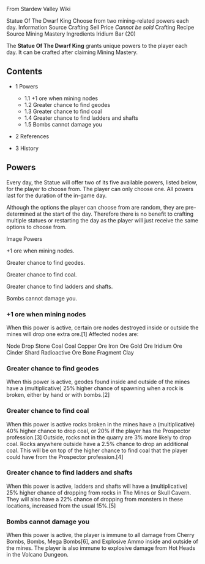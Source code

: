 From Stardew Valley Wiki

Statue Of The Dwarf King Choose from two mining-related powers each day. Information Source Crafting Sell Price *Cannot be sold* Crafting Recipe Source Mining Mastery Ingredients Iridium Bar (20)

The **Statue Of The Dwarf King** grants unique powers to the player each day. It can be crafted after claiming Mining Mastery.

## Contents

- 1 Powers
  
  - 1.1 +1 ore when mining nodes
  - 1.2 Greater chance to find geodes
  - 1.3 Greater chance to find coal
  - 1.4 Greater chance to find ladders and shafts
  - 1.5 Bombs cannot damage you
- 2 References
- 3 History

## Powers

Every day, the Statue will offer two of its five available powers, listed below, for the player to choose from. The player can only choose one. All powers last for the duration of the in-game day.

Although the options the player can choose from are random, they are pre-determined at the start of the day. Therefore there is no benefit to crafting multiple statues or restarting the day as the player will just receive the same options to choose from.

Image Powers

+1 ore when mining nodes.

Greater chance to find geodes.

Greater chance to find coal.

Greater chance to find ladders and shafts.

Bombs cannot damage you.

### +1 ore when mining nodes

When this power is active, certain ore nodes destroyed inside or outside the mines will drop one extra ore.\[1] Affected nodes are:

Node Drop Stone Coal Coal Copper Ore Iron Ore Gold Ore Iridium Ore Cinder Shard Radioactive Ore Bone Fragment Clay

### Greater chance to find geodes

When this power is active, geodes found inside and outside of the mines have a (multiplicative) 25% higher chance of spawning when a rock is broken, either by hand or with bombs.\[2]

### Greater chance to find coal

When this power is active rocks broken in the mines have a (multiplicative) 40% higher chance to drop coal, or 20% if the player has the Prospector profession.\[3] Outside, rocks not in the quarry are 3% more likely to drop coal. Rocks anywhere outside have a 2.5% chance to drop an additional coal. This will be on top of the higher chance to find coal that the player could have from the Prospector profession.\[4]

### Greater chance to find ladders and shafts

When this power is active, ladders and shafts will have a (multiplicative) 25% higher chance of dropping from rocks in The Mines or Skull Cavern. They will also have a 22% chance of dropping from monsters in these locations, increased from the usual 15%.\[5]

### Bombs cannot damage you

When this power is active, the player is immune to all damage from Cherry Bombs, Bombs, Mega Bombs\[6], and Explosive Ammo inside and outside of the mines. The player is also immune to explosive damage from Hot Heads in the Volcano Dungeon.
